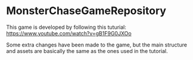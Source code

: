 # MonsterChaseGameRepository

This game is developed by following this tuturial: https://www.youtube.com/watch?v=gB1F9G0JXOo

Some extra changes have been made to the game, but the main structure and assets are basically the same as the ones used in the tutorial.
